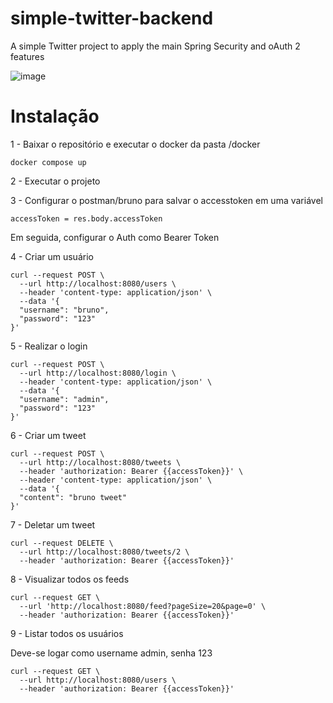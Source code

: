 # simple-twitter-backend
A simple Twitter project  to apply the main Spring Security and oAuth 2 features

![image](https://github.com/user-attachments/assets/9293e35c-be37-468c-8959-9bf261ddd692)


# Instalação

1 - Baixar o repositório e executar o docker da pasta /docker
```
docker compose up
```

2 - Executar o projeto

3 - Configurar o postman/bruno para salvar o accesstoken em uma variável

```
accessToken = res.body.accessToken
```
Em seguida, configurar o Auth como Bearer Token

4 - Criar um usuário

```
curl --request POST \
  --url http://localhost:8080/users \
  --header 'content-type: application/json' \
  --data '{
  "username": "bruno",
  "password": "123"
}'
```

5 - Realizar o login

```
curl --request POST \
  --url http://localhost:8080/login \
  --header 'content-type: application/json' \
  --data '{
  "username": "admin",
  "password": "123"
}'
```

6 - Criar um tweet

```
curl --request POST \
  --url http://localhost:8080/tweets \
  --header 'authorization: Bearer {{accessToken}}' \
  --header 'content-type: application/json' \
  --data '{
  "content": "bruno tweet"
}'
```

7 - Deletar um tweet

```
curl --request DELETE \
  --url http://localhost:8080/tweets/2 \
  --header 'authorization: Bearer {{accessToken}}'
```

8 - Visualizar todos os feeds

```
curl --request GET \
  --url 'http://localhost:8080/feed?pageSize=20&page=0' \
  --header 'authorization: Bearer {{accessToken}}'
```

9 - Listar todos os usuários

Deve-se logar como username admin, senha 123

```
curl --request GET \
  --url http://localhost:8080/users \
  --header 'authorization: Bearer {{accessToken}}'
```
